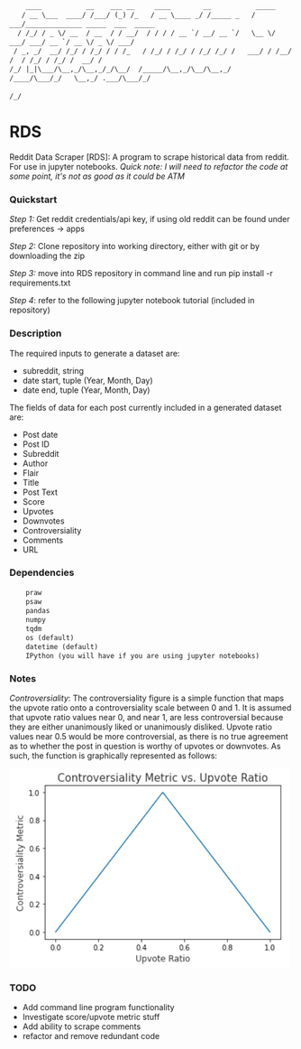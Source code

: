 
        ____           __    ___ __     ____        __           _____                                
       / __ \___  ____/ /___/ (_) /_   / __ \____ _/ /_____ _   / ___/______________ _____  ___  _____
      / /_/ / _ \/ __  / __  / / __/  / / / / __ `/ __/ __ `/   \__ \/ ___/ ___/ __ `/ __ \/ _ \/ ___/
     / _, _/  __/ /_/ / /_/ / / /_   / /_/ / /_/ / /_/ /_/ /   ___/ / /__/ /  / /_/ / /_/ /  __/ /    
    /_/ |_|\___/\__,_/\__,_/_/\__/  /_____/\__,_/\__/\__,_/   /____/\___/_/   \__,_/ .___/\___/_/     
                                                                              /_/                 



# RDS
Reddit Data Scraper [RDS]: A program to scrape historical data from reddit. For use in jupyter notebooks. *Quick note: I will need to refactor the code at some point, it's not as good as it could be ATM*

### Quickstart

*Step 1:* Get reddit credentials/api key, if using old reddit can be found under preferences -> apps

*Step 2:* Clone repository into working directory, either with git or by downloading the zip

*Step 3:* move into RDS repository in command line and run pip install -r requirements.txt

*Step 4*: refer to the following jupyter notebook tutorial (included in repository)


### Description

The required inputs to generate a dataset are:
- subreddit, string
- date start, tuple (Year, Month, Day)
- date end, tuple (Year, Month, Day)


The fields of data for each post currently included in a generated dataset are:

- Post date
- Post ID
- Subreddit
- Author
- Flair
- Title
- Post Text
- Score
- Upvotes
- Downvotes
- Controversiality
- Comments
- URL

### Dependencies

        praw
        psaw
        pandas
        numpy
        tqdm
        os (default)
        datetime (default)
        IPython (you will have if you are using jupyter notebooks)

### Notes
*Controversiality*: The controversiality figure is a simple function that maps the upvote ratio onto a controversiality scale between 0 and 1. It is assumed that upvote ratio values near 0, and near 1, are less controversial because they are either unanimously liked or unanimously disliked. Upvote ratio values near 0.5 would be more controversial, as there is no true agreement as to whether the post in question is worthy of upvotes or downvotes. As such, the function is graphically represented as follows:

![](images/controversial_metric_func.png)


### TODO

- Add command line program functionality
- Investigate score/upvote metric stuff
- Add ability to scrape comments
- refactor and remove redundant code
